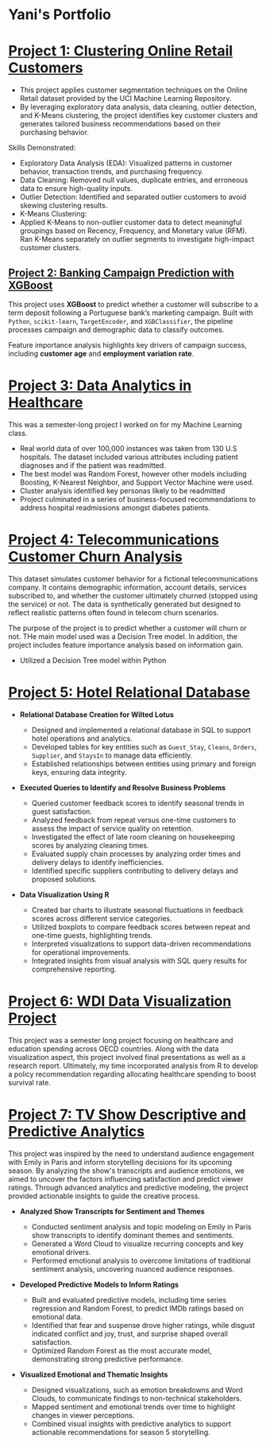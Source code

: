 # Yani's Portfolio

# [Project 1: Clustering Online Retail Customers](https://github.com/yani-iben/online-retail-clustering-practice)
* This project applies customer segmentation techniques on the Online Retail dataset provided by the UCI Machine Learning Repository.
* By leveraging exploratory data analysis, data cleaning, outlier detection, and K-Means clustering, the project identifies key customer clusters and generates tailored business recommendations based on their purchasing behavior.


Skills Demonstrated:

- Exploratory Data Analysis (EDA): Visualized patterns in customer behavior, transaction trends, and purchasing frequency.
- Data Cleaning: Removed null values, duplicate entries, and erroneous data to ensure high-quality inputs.
- Outlier Detection: Identified and separated outlier customers to avoid skewing clustering results.
- K-Means Clustering:
- Applied K-Means to non-outlier customer data to detect meaningful groupings based on Recency, Frequency, and Monetary value (RFM).
Ran K-Means separately on outlier segments to investigate high-impact customer clusters.

## [Project 2: Banking Campaign Prediction with XGBoost](https://github.com/yani-iben/Banking-XGBoost/blob/main/%20XGBoost%20Bank%20Marketing.ipynb)

This project uses **XGBoost** to predict whether a customer will subscribe to a term deposit following a Portuguese bank’s marketing campaign. Built with `Python`, `scikit-learn`, `TargetEncoder`, and `XGBClassifier`, the pipeline processes campaign and demographic data to classify outcomes.

Feature importance analysis highlights key drivers of campaign success, including **customer age** and **employment variation rate**.

# [Project 3: Data Analytics in Healthcare](https://github.com/yani-iben/Data-Analytics-in-Healthcare)
This was a semester-long project I worked on for my Machine Learning class. 

* Real world data of over 100,000 instances was taken from 130 U.S hospitals. The dataset included various attributes including patient diagnoses and if the patient was readmitted.
* The best model was Random Forest, however other models including Boosting, K-Nearest Neighbor, and Support Vector Machine were used.
* Cluster analysis identified key personas likely to be readmitted
* Project culminated in a series of business-focused recommendations to address hospital readmissions amongst diabetes patients.

# [Project 4: Telecommunications Customer Churn Analysis](https://github.com/yani-iben/Customer-Churn-Decision-Tree-Analysis)

This dataset simulates customer behavior for a fictional telecommunications company. It contains demographic information, account details, services subscribed to, and whether the customer ultimately churned (stopped using the service) or not. The data is synthetically generated but designed to reflect realistic patterns often found in telecom churn scenarios.

The purpose of the project is to predict whether a customer will churn or not. THe main model used was a Decision Tree model. In addition, the project includes feature importance analysis based on information gain.

* Utilized a Decision Tree model within Python

# [Project 5: Hotel Relational Database](https://github.com/yani-iben/Hotel-Customer-Satisfaction/tree/main)

- **Relational Database Creation for Wilted Lotus**  
  - Designed and implemented a relational database in SQL to support hotel operations and analytics.  
  - Developed tables for key entities such as `Guest_Stay`, `Cleans`, `Orders`, `Supplier`, and `StaysIn` to manage data efficiently.  
  - Established relationships between entities using primary and foreign keys, ensuring data integrity.

- **Executed Queries to Identify and Resolve Business Problems**  
  - Queried customer feedback scores to identify seasonal trends in guest satisfaction.  
  - Analyzed feedback from repeat versus one-time customers to assess the impact of service quality on retention.  
  - Investigated the effect of late room cleaning on housekeeping scores by analyzing cleaning times.  
  - Evaluated supply chain processes by analyzing order times and delivery delays to identify inefficiencies.  
  - Identified specific suppliers contributing to delivery delays and proposed solutions.

- **Data Visualization Using R**  
  - Created bar charts to illustrate seasonal fluctuations in feedback scores across different service categories.  
  - Utilized boxplots to compare feedback scores between repeat and one-time guests, highlighting trends.  
  - Interpreted visualizations to support data-driven recommendations for operational improvements.  
  - Integrated insights from visual analysis with SQL query results for comprehensive reporting.  

# [Project 6: WDI Data Visualization Project](https://github.com/yani-iben/WDI-Healthcare)

This project was a semester long project focusing on healthcare and education spending across OECD countries. Along with the data visualization aspect, this project involved final presentations as well as a research report. Ultimately, my time incorporated analysis from R to develop a policy recommendation regarding allocating healthcare spending to boost survival rate.

# [Project 7: TV Show Descriptive and Predictive Analytics](https://github.com/yani-iben/TV-Show-Predictive-Modeling/tree/main)

This project was inspired by the need to understand audience engagement with Emily in Paris and inform storytelling decisions for its upcoming season. By analyzing the show's transcripts and audience emotions, we aimed to uncover the factors influencing satisfaction and predict viewer ratings. Through advanced analytics and predictive modeling, the project provided actionable insights to guide the creative process.

- **Analyzed Show Transcripts for Sentiment and Themes**
  - Conducted sentiment analysis and topic modeling on Emily in Paris show transcripts to identify dominant themes and sentiments.
  - Generated a Word Cloud to visualize recurring concepts and key emotional drivers.
  - Performed emotional analysis to overcome limitations of traditional sentiment analysis, uncovering nuanced audience responses.

- **Developed Predictive Models to Inform Ratings**
  - Built and evaluated predictive models, including time series regression and Random Forest, to predict IMDb ratings based on   emotional data.
  - Identified that fear and suspense drove higher ratings, while disgust indicated conflict and joy, trust, and surprise shaped overall satisfaction.
  - Optimized Random Forest as the most accurate model, demonstrating strong predictive performance.

- **Visualized Emotional and Thematic Insights**
  - Designed visualizations, such as emotion breakdowns and Word Clouds, to communicate findings to non-technical stakeholders.
  - Mapped sentiment and emotional trends over time to highlight changes in viewer perceptions.
  - Combined visual insights with predictive analytics to support actionable recommendations for season 5 storytelling.
 


